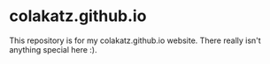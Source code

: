 # colakatz.github.io

This repository is for my colakatz.github.io website.  There really isn't anything special here :).
